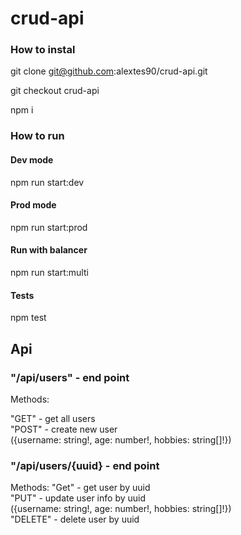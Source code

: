 # crud-api

### How to instal

git clone git@github.com:alextes90/crud-api.git

git checkout crud-api

npm i

### How to run

#### Dev mode

npm run start:dev

#### Prod mode

npm run start:prod

#### Run with balancer

npm run start:multi

#### Tests

npm test

## Api

### "/api/users" - end point

Methods:

"GET" - get all users  
"POST" - create new user  
({username: string!, age: number!, hobbies: string[]!})

### "/api/users/{uuid} - end point

Methods:
"Get" - get user by uuid  
"PUT" - update user info by uuid  
({username: string!, age: number!, hobbies: string[]!})  
"DELETE" - delete user by uuid
